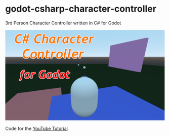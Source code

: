 # godot-csharp-character-controller
3rd Person Character Controller written in C# for Godot

![Thumbnail](images/thumbnail.png)

Code for the [YouTube Tutorial](https://www.youtube.com/watch?v=LeElQwgcqsA)